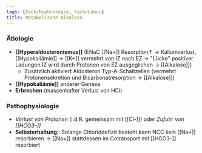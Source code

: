 ```yaml
---
tags: [Fach/Nephrologie, Fach/Labor]
title: Metabolische Alkalose
---
```

### Ätiologie
- **[[Hyperaldosteronismus]]** (ENaC [[Na+]] Resorption↑ → Kaliumverlust, [[Hypokaliämie]] → [[K+]] vermehrt von IZ nach EZ → "Lücke" positiver Ladungen IZ wird durch Protonen von EZ ausgeglichen → [[Alkalose]])
	- Zusätzlich aktiviert Aldosteron Typ-A-Schaltzellen (vermehrt Protonensekretion und Bicarbonatresorption → [[Alkalose]])
- **[[Hypokaliämie]]** anderer Genese
- **Erbrechen** (massenhafter Verlust von HCl)
### Pathophysiologie
- *Verlust von Protonen* (i.d.R. gemeinsam mit [[Cl-]]) oder *Zufuhr von [[HCO3-]]*
- **Selbsterhaltung**:: Solange Chloriddefizit besteht kann NCC kein [[Na+]] resorbieren → [[Na+]] stattdessen im Cotransport mit [[HCO3-]] resorbiert